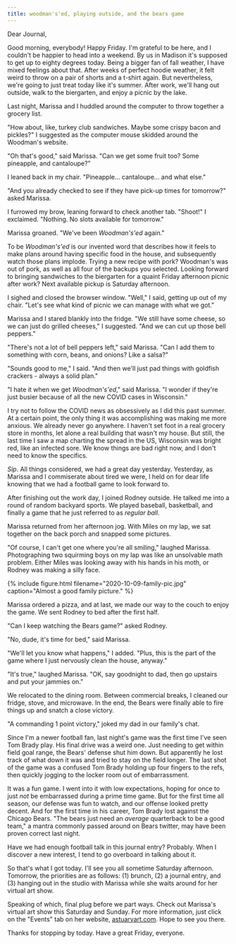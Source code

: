 ```yaml
---
title: woodman's'ed, playing outside, and the bears game
---
```


Dear Journal,

Good morning, everybody!  Happy Friday.  I'm grateful to be here, and
I couldn't be happier to head into a weekend.  By us in Madison it's
supposed to get up to eighty degrees today.  Being a bigger fan of
fall weather, I have mixed feelings about that.  After weeks of
perfect hoodie weather, it felt weird to throw on a pair of shorts and
a t-shirt again.  But nevertheless, we're going to just treat today
like it's summer.  After work, we'll hang out outside, walk to the
biergarten, and enjoy a picnic by the lake.

Last night, Marissa and I huddled around the computer to throw
together a grocery list.

"How about, like, turkey club sandwiches.  Maybe some crispy bacon and
pickles?" I suggested as the computer mouse skidded around the
Woodman's website.

"Oh that's good," said Marissa.  "Can we get some fruit too?  Some
pineapple, and cantaloupe?"

I leaned back in my chair.  "Pineapple... cantaloupe... and what
else."

"And you already checked to see if they have pick-up times for
tomorrow?" asked Marissa.

I furrowed my brow, leaning forward to check another tab.  "Shoot!" I
exclaimed.  "Nothing.  No slots available for tomorrow."

Marissa groaned.  "We've been _Woodman's'ed_ again."

To be _Woodman's'ed_ is our invented word that describes how it feels
to make plans around having specific food in the house, and
subsequently watch those plans implode.  Trying a new recipe with
pork?  Woodman's was out of pork, as well as all four of the backups
you selected.  Looking forward to bringing sandwiches to the
biergarten for a quaint Friday afternoon picnic after work?  Next
available pickup is Saturday afternoon.

I sighed and closed the browser window.  "Well," I said, getting up
out of my chair.  "Let's see what kind of picnic we can manage with
what we got."

Marissa and I stared blankly into the fridge.  "We still have some
cheese, so we can just do grilled cheeses," I suggested.  "And we can
cut up those bell peppers."

"There's not a lot of bell peppers left," said Marissa.  "Can I add
them to something with corn, beans, and onions?  Like a salsa?"

"Sounds good to me," I said.  "And then we'll just pad things with
goldfish crackers - always a solid plan."

"I hate it when we get _Woodman's'ed_," said Marissa.  "I wonder if
they're just busier because of all the new COVID cases in Wisconsin."

I try not to follow the COVID news as obsessively as I did this past
summer.  At a certain point, the only thing it was accomplishing was
making me more anxious.  We already never go anywhere.  I haven't set
foot in a real grocery store in months, let alone a real building that
wasn't my house.  But still, the last time I saw a map charting the
spread in the US, Wisconsin was bright red, like an infected sore.  We
know things are bad right now, and I don't need to know the specifics.

_Sip_.  All things considered, we had a great day yesterday.
Yesterday, as Marissa and I commiserate about tired we were, I held on
for dear life knowing that we had a football game to look forward to.

After finishing out the work day, I joined Rodney outside.  He talked
me into a round of random backyard sports.  We played baseball,
basketball, and finally a game that he just referred to as _regular
ball_.

Marissa returned from her afternoon jog.  With Miles on my lap, we sat
together on the back porch and snapped some pictures.

"Of course, I can't get one where you're all smiling," laughed
Marissa.  Photographing two squirming boys on my lap was like an
unsolvable math problem.  Either Miles was looking away with his hands
in his moth, or Rodney was making a silly face.

{% include figure.html filename="2020-10-09-family-pic.jpg"
caption="Almost a good family picture." %}

Marissa ordered a pizza, and at last, we made our way to the couch to
enjoy the game.  We sent Rodney to bed after the first half.

"Can I keep watching the Bears game?" asked Rodney.

"No, dude, it's time for bed," said Marissa.

"We'll let you know what happens," I added.  "Plus, this is the part
of the game where I just nervously clean the house, anyway."

"It's true," laughed Marissa.  "OK, say goodnight to dad, then go
upstairs and put your jammies on."

We relocated to the dining room.  Between commercial breaks, I cleaned
our fridge, stove, and microwave.  In the end, the Bears were finally
able to fire things up and snatch a close victory.

"A commanding 1 point victory," joked my dad in our family's chat.

Since I'm a newer football fan, last night's game was the first time
I've seen Tom Brady play.  His final drive was a weird one.  Just
needing to get within field goal range, the Bears' defense shut him
down.  But apparently he lost track of what down it was and tried to
stay on the field longer.  The last shot of the game was a confused
Tom Brady holding up four fingers to the refs, then quickly jogging to
the locker room out of embarrassment.

It was a fun game.  I went into it with low expectations, hoping for
once to just _not_ be embarrassed during a prime time game.  But for
the first time all season, our defense was fun to watch, and our
offense looked pretty decent.  And for the first time in his career,
Tom Brady lost against the Chicago Bears.  "The bears just need an
_average_ quarterback to be a good team," a mantra commonly passed
around on Bears twitter, may have been proven correct last night.

Have we had enough football talk in this journal entry?  Probably.
When I discover a new interest, I tend to go overboard in talking
about it.

So that's what I got today.  I'll see you all sometime Saturday
afternoon.  Tomorrow, the priorities are as follows: (1) brunch, (2) a
journal entry, and (3) hanging out in the studio with Marissa while
she waits around for her virtual art show.

Speaking of which, final plug before we part ways.  Check out
Marissa's virtual art show this Saturday and Sunday.  For more
information, just click on the "Events" tab on her website,
[astuaryart.com].  Hope to see you there.

Thanks for stopping by today.  Have a great Friday, everyone.

[astuaryart.com]: https://www.astuaryart.com
